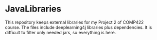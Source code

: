 # JavaLibraries
This repository keeps external libraries for my Project 2 of COMP422 course.
The files include deeplearning4j libraries plus dependencies. 
It is difficult to filter only needed jars, so everything is here.
